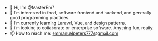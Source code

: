 - 👋 Hi, I’m @MasterEm7
- 👀 I’m interested in food, software frontend and backend, and generally good programming practices.
- 🌱 I’m currently learning Laravel, Vue, and design patterns.
- 💞️ I’m looking to collaborate on enterprise software. Anything fun, really.
- 📫 How to reach me: emmanuelpeters777@gmail.com

<!---
MasterEm7/MasterEm7 is a ✨ special ✨ repository because its `README.md` (this file) appears on your GitHub profile.
You can click the Preview link to take a look at your changes.
--->
